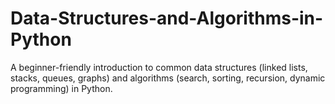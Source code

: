 # Data-Structures-and-Algorithms-in-Python
A beginner-friendly introduction to common data structures (linked lists, stacks, queues, graphs) and algorithms (search, sorting, recursion, dynamic programming) in Python.
